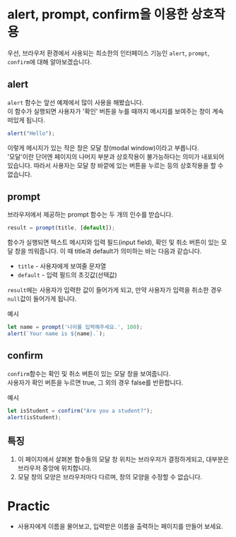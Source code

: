 # alert, prompt, confirm을 이용한 상호작용

우선, 브라우저 환경에서 사용되는 최소한의 인터페이스 기능인 ```alert```, ```prompt```, ```confirm```에 대해 알아보겠습니다.

## alert
```alert``` 함수는 앞선 예제에서 많이 사용을 해봤습니다.   
이 함수가 실행되면 사용자가 '확인' 버튼을 누를 때까지 메시지를 보여주는 창이 계속 떠있게 됩니다.
``` javascript
alert("Hello");
```
이렇게 메시지가 있는 작은 창은 모달 창(modal window)이라고 부릅니다.   
'모달'이란 단어엔 페이지의 나머지 부분과 상호작용이 불가능하다는 의미가 내포되어 있습니다. 따라서 사용자는 모달 창 바깥에 있는 버튼을 누르는 등의 상호작용을 할 수 없습니다.

## prompt
브라우저에서 제공하는 prompt 함수는 두 개의 인수를 받습니다.
``` javascript
result = prompt(title, [default]);
```
함수가 실행되면 텍스트 메시지와 입력 필드(input field), 확인 및 취소 버튼이 있는 모달 창을 띄워줍니다.
이 때 title과 default가 의미하는 바는 다음과 같습니다.

- ```title``` - 사용자에게 보여줄 문자열   
- ```default``` - 입력 필드의 초깃값(선택값)

```result```에는 사용자가 입력한 값이 들어가게 되고, 만약 사용자가 입력을 취소한 경우 ```null```값이 들어가게 됩니다.

예시
``` js
let name = prompt('나이를 입력해주세요.', 100);
alert(`Your name is ${name}.`);
```

## confirm
```confirm```함수는 확인 및 취소 버튼이 있는 모달 창을 보여줍니다.   
사용자가 확인 버튼을 누르면 true, 그 외의 경우 false를 반환합니다.

예시
``` js
let isStudent = confirm("Are you a student?");
alert(isStudent);
```

## 특징
1. 이 페이지에서 살펴본 함수들의 모달 창 위치는 브라우저가 결정하게되고, 대부분은 브라우저 중앙에 위치합니다.
2. 모달 창의 모양은 브라우저마다 다르며, 창의 모양을 수정할 수 없습니다.

# Practic
- 사용자에게 이름을 물어보고, 입력받은 이름을 출력하는 페이지를 만들어 보세요.
